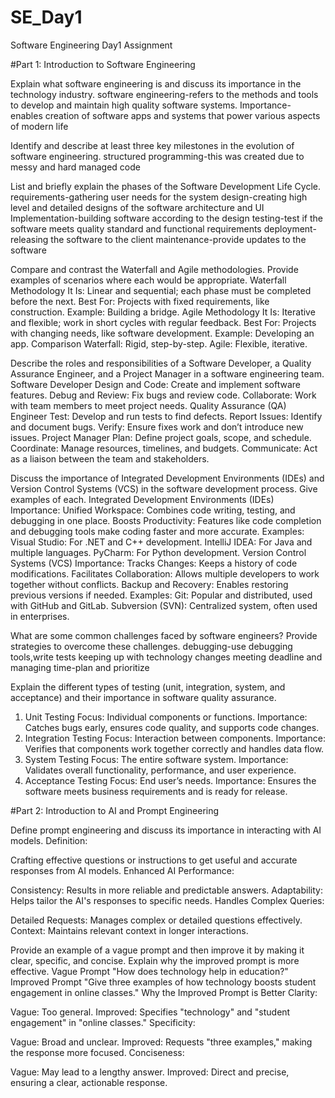 # SE_Day1
Software Engineering Day1 Assignment

#Part 1: Introduction to Software Engineering

Explain what software engineering is and discuss its importance in the technology industry.
software engineering-refers to the methods and tools to develop and maintain high quality software systems.
Importance-  enables creation of software apps and systems that power various aspects of modern life

Identify and describe at least three key milestones in the evolution of software engineering.
structured programming-this was created due to messy and hard managed code

List and briefly explain the phases of the Software Development Life Cycle.
requirements-gathering user needs for the system
design-creating high level and detailed designs of the software architecture and UI
Implementation-building software according to the design
testing-test if the software meets quality standard and functional requirements
deployment-releasing the software to the client
maintenance-provide updates to the software


Compare and contrast the Waterfall and Agile methodologies. Provide examples of scenarios where each would be appropriate.
Waterfall Methodology
 It Is: Linear and sequential; each phase must be completed before the next.
Best For: Projects with fixed requirements, like construction.
Example: Building a bridge.
Agile Methodology
It Is: Iterative and flexible; work in short cycles with regular feedback.
Best For: Projects with changing needs, like software development.
Example: Developing an app.
Comparison
Waterfall: Rigid, step-by-step.
Agile: Flexible, iterative.

Describe the roles and responsibilities of a Software Developer, a Quality Assurance Engineer, and a Project Manager in a software engineering team.
Software Developer
Design and Code: Create and implement software features.
Debug and Review: Fix bugs and review code.
Collaborate: Work with team members to meet project needs.
Quality Assurance (QA) Engineer
Test: Develop and run tests to find defects.
Report Issues: Identify and document bugs.
Verify: Ensure fixes work and don’t introduce new issues.
Project Manager
Plan: Define project goals, scope, and schedule.
Coordinate: Manage resources, timelines, and budgets.
Communicate: Act as a liaison between the team and stakeholders.

Discuss the importance of Integrated Development Environments (IDEs) and Version Control Systems (VCS) in the software development process. Give examples of each.
Integrated Development Environments (IDEs)
Importance:
Unified Workspace: Combines code writing, testing, and debugging in one place.
Boosts Productivity: Features like code completion and debugging tools make coding faster and more accurate.
Examples:
Visual Studio: For .NET and C++ development.
IntelliJ IDEA: For Java and multiple languages.
PyCharm: For Python development.
Version Control Systems (VCS)
Importance:
Tracks Changes: Keeps a history of code modifications.
Facilitates Collaboration: Allows multiple developers to work together without conflicts.
Backup and Recovery: Enables restoring previous versions if needed.
Examples:
Git: Popular and distributed, used with GitHub and GitLab.
Subversion (SVN): Centralized system, often used in enterprises.


What are some common challenges faced by software engineers? Provide strategies to overcome these challenges.
debugging-use debugging tools,write tests
keeping up with technology changes
meeting deadline and managing time-plan and prioritize

Explain the different types of testing (unit, integration, system, and acceptance) and their importance in software quality assurance.
1. Unit Testing
Focus: Individual components or functions.
Importance: Catches bugs early, ensures code quality, and supports code changes.
2. Integration Testing
Focus: Interaction between components.
Importance: Verifies that components work together correctly and handles data flow.
3. System Testing
Focus: The entire software system.
Importance: Validates overall functionality, performance, and user experience.
4. Acceptance Testing
Focus: End user’s needs.
Importance: Ensures the software meets business requirements and is ready for release.

#Part 2: Introduction to AI and Prompt Engineering


Define prompt engineering and discuss its importance in interacting with AI models.
Definition:

Crafting effective questions or instructions to get useful and accurate responses from AI models.
Enhanced AI Performance:

Consistency: Results in more reliable and predictable answers.
Adaptability: Helps tailor the AI's responses to specific needs.
Handles Complex Queries:

Detailed Requests: Manages complex or detailed questions effectively.
Context: Maintains relevant context in longer interactions.


Provide an example of a vague prompt and then improve it by making it clear, specific, and concise. Explain why the improved prompt is more effective.
Vague Prompt
"How does technology help in education?"
Improved Prompt
"Give three examples of how technology boosts student engagement in online classes."
Why the Improved Prompt is Better
Clarity:

Vague: Too general.
Improved: Specifies "technology" and "student engagement" in "online classes."
Specificity:

Vague: Broad and unclear.
Improved: Requests "three examples," making the response more focused.
Conciseness:

Vague: May lead to a lengthy answer.
Improved: Direct and precise, ensuring a clear, actionable response.